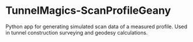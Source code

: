 # TunnelMagics-ScanProfileGeany
Python app for generating simulated scan data of a measured profile. Used in tunnel construction surveying and geodesy calculations.
